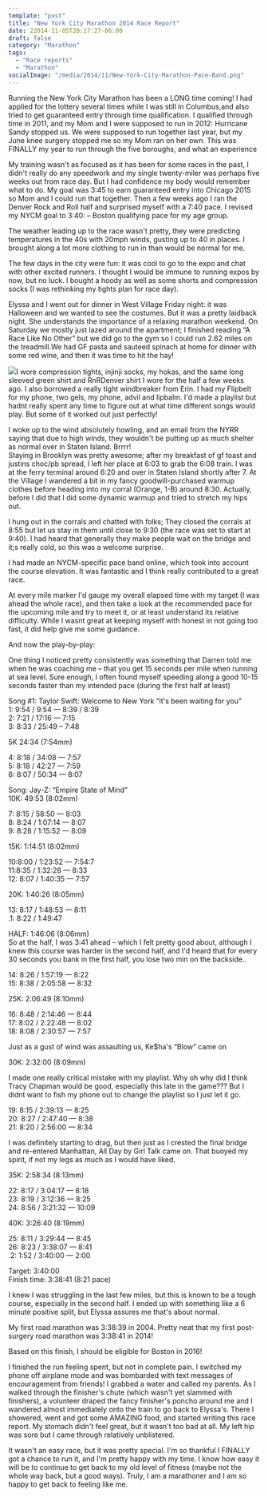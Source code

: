 ```yaml
---
template: "post"
title: "New York City Marathon 2014 Race Report"
date: 22014-11-05T20:17:27-06:00
draft: false
category: "Marathon"
tags:
  - "Race reports"
  - "Marathon"
socialImage: "/media/2014/11/New-York-City-Marathon-Pace-Band.png"
---
```



Running the New York City Marathon has been a LONG time coming! I had applied for the lottery several times while I was still in Columbus,and also tried to get guaranteed entry through time qualification. I qualified through time in 2011, and my Mom and I were supposed to run in 2012: Hurricane Sandy stopped us. We were supposed to run together last year, but my June knee surgery stopped me so my Mom ran on her own. This was FINALLY my year to run through the five boroughs, and what an experience

My training wasn't as focused as it has been for some races in the past, I didn't really do any speedwork and my single twenty-miler was perhaps five weeks out from race day. But I had confidence my body would remember what to do. My goal was 3:45 to earn guaranteed entry into Chicago 2015 so Mom and I could run that together. Then a few weeks ago I ran the Denver Rock and Roll half and surprised myself with a 7:40 pace. I revised my NYCM goal to 3:40: &#8211; Boston qualifying pace for my age group. 

The weather leading up to the race wasn't pretty, they were predicting temperatures in the 40s with 20mph winds, gusting up to 40 in places. I brought along a lot more clothing to run in than would be normal for me. 

The few days in the city were fun: it was cool to go to the expo and chat with other excited runners. I thought I would be immune to running expos by now, but no luck. I bought a hoody as well as some shorts and compression socks (I was rethinking my tights plan for race day). 

Elyssa and I went out for dinner in West Village Friday night: it was Halloween and we wanted to see the costumes. But it was a pretty laidback night. She understands the importance of a relaxing marathon weekend. On Saturday we mostly just lazed around the apartment; I finished reading &#8220;A Race Like No Other&#8221; but we did go to the gym so I could run 2.62 miles on the treadmill.We had GF pasta and sauteed spinach at home for dinner with some red wine, and then it was time to hit the hay!

![](/media/2014/11/New-York-City-Marathon-Pace-Band.png)I wore compression tights, injinji socks, my hokas, and the same long sleeved green shirt and RnRDenver shirt I wore for the half a few weeks ago. I also borrowed a really tight windbreaker from Erin. I had my Flipbelt for my phone, two gels, my phone, advil and lipbalm. I'd made a playlist but hadnt really spent any time to figure out at what time different songs would play. But some of it worked out just perfectly!

I woke up to the wind absolutely howling, and an email from the NYRR saying that due to high winds, they wouldn't be putting up as much shelter as normal over in Staten Island. Brrrr!  
Staying in Brooklyn was pretty awesome; after my breakfast of gf toast and justins choc/pb spread, I left her place at 6:03 to grab the 6:08 train. I was at the ferry terminal around 6:20 and over in Staten Island shortly after 7. At the Village I wandered a bit in my fancy goodwill-purchased warmup clothes before heading into my corral (Orange, 1-B) around 8:30. Actually, before I did that I did some dynamic warmup and tried to stretch my hips out. 

I hung out in the corrals and chatted with folks; They closed the corrals at 8:55 but let us stay in them until close to 9:30 (the race was set to start at 9:40). I had heard that generally they make people wait on the bridge and it;s really cold, so this was a welcome surprise. 

I had made an NYCM-specific pace band online, which took into account the course elevation. It was fantastic and I think really contributed to a great race. 

At every mile marker I'd gauge my overall elapsed time with my target (I was ahead the whole race), and then take a look at the recommended pace for the upcoming mile and try to meet it, or at least understand its relative difficulty. While I wasnt great at keeping myself with honest in not going too fast, it did help give me some guidance. 

And now the play-by-play: 

One thing I noticed pretty consistently was something that Darren told me when he was coaching me &#8211; that you get 15 seconds per mile when running at sea level. Sure enough, I often found myself speeding along a good 10-15 seconds faster than my intended pace (during the first half at least)

Song #1: Taylor Swift: Welcome to New York &#8220;it's been waiting for you&#8221;  
1: 9:54 / 9:54 &#8212; 8:39 / 8:39  
2: 7:21 / 17:16 &#8212; 7:15  
3: 8:33 / 25:49 &#8211; 7:48

5K 24:34 (7:54mm)

4: 8:18 / 34:08 &#8212; 7:57  
5: 8:18 / 42:27 &#8212; 7:59  
6: 8:07 / 50:34 &#8212; 8:07

Song: Jay-Z: &#8220;Empire State of Mind&#8221;  
10K: 49:53 (8:02mm)

7: 8:15 / 58:50 &#8212; 8:03  
8: 8:24 / 1:07:14 &#8212; 8:07  
9: 8:28 / 1:15:52 &#8212; 8:09

15K: 1:14:51 (8:02mm)

10:8:00 / 1:23:52 &#8212; 7:54:7  
11:8:35 / 1:32:28 &#8212; 8:33  
12: 8:07 / 1:40:35 &#8212; 7:57

20K: 1:40:26 (8:05mm)

13: 8:17 / 1:48:53 &#8212; 8:11  
.1: 8:22 / 1:49:47 

HALF: 1:46:06 (8:06mm)  
So at the half, I was 3:41 ahead &#8211; which I felt pretty good about, although I knew this course was harder in the second half, and I'd heard that for every 30 seconds you bank in the first half, you lose two min on the backside..

14: 8:26 / 1:57:19 &#8212; 8:22  
15: 8:38 / 2:05:58 &#8212; 8:32

25K: 2:06:49 (8:10mm)

16: 8:48 / 2:14:46 &#8212; 8:44  
17: 8:02 / 2:22:48 &#8212; 8:02  
18: 8:08 / 2:30:57 &#8212; 7:57

Just as a gust of wind was assaulting us, Ke$ha's &#8220;Blow&#8221; came on

30K: 2:32:00 (8:09mm)

I made one really critical mistake with my playlist. Why oh why did I think Tracy Chapman would be good, especially this late in the game??? But I didnt want to fish my phone out to change the playlist so I just let it go. 

19: 8:15 / 2:39:13 &#8212; 8:25  
20: 8:27 / 2:47:40 &#8212; 8:38  
21: 8:20 / 2:56:00 &#8212; 8:34

I was definitely starting to drag, but then just as I crested the final bridge and re-entered Manhattan, All Day by Girl Talk came on. That buoyed my spirit, if not my legs as much as I would have liked. 

35K: 2:58:34 (8:13mm)

22: 8:17 / 3:04:17 &#8212; 8:18  
23: 8:19 / 3:12:36 &#8212; 8:25  
24: 8:56 / 3:21:32 &#8212; 10:09

40K: 3:26:40 (8:19mm)

25: 8:11 / 3:29:44 &#8212; 8:45  
26: 8:23 / 3:38:07 &#8212; 8:41  
.2: 1:52 / 3:40:00 &#8212; 2:00 

Target: 3:40:00  
Finish time: 3:38:41 (8:21 pace)

I knew I was struggling in the last few miles, but this is known to be a tough course, especially in the second half. I ended up with something like a 6 minute positive split, but Elyssa assures me that's about normal. 

My first road marathon was 3:38:39 in 2004. Pretty neat that my first post-surgery road marathon was 3:38:41 in 2014!

Based on this finish, I should be eligible for Boston in 2016! 

I finished the run feeling spent, but not in complete pain. I switched my phone off airplane mode and was bombarded with text messages of encouragement from friends! I grabbed a water and called my parents. As I walked through the finisher's chute (which wasn't yet slammed with finishers), a volunteer draped the fancy finisher's poncho around me and I wandered almost immediately onto the train to go back to Elyssa's. There I showered, went and got some AMAZING food, and started writing this race report. My stomach didn't feel great, but it wasn't too bad at all. My left hip was sore but I came through relatively unblistered. 

It wasn't an easy race, but it was pretty special. I'm so thankful I FINALLY got a chance to run it, and I'm pretty happy with my time. I know how easy it will be to continue to get back to my old level of fitness (maybe not the whole way back, but a good ways). Truly, I am a marathoner and I am so happy to get back to feeling like me.
